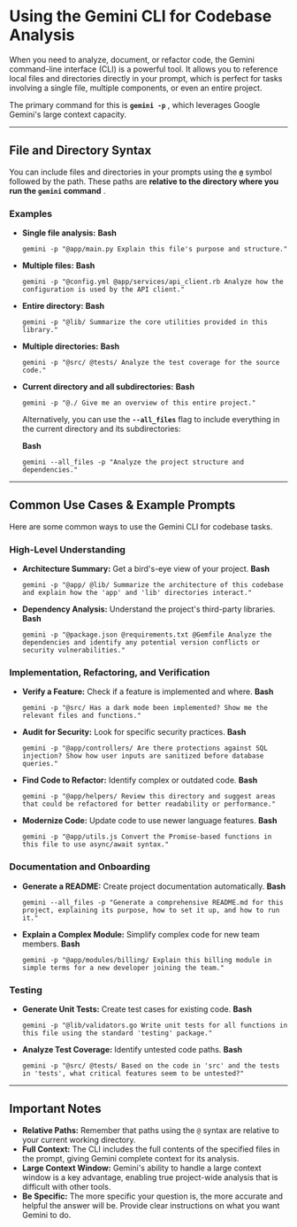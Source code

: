 # Using the Gemini CLI for Codebase Analysis

When you need to analyze, document, or refactor code, the Gemini command-line interface (CLI) is a powerful tool. It allows you to reference local files and directories directly in your prompt, which is perfect for tasks involving a single file, multiple components, or even an entire project.

The primary command for this is  **`gemini -p`** , which leverages Google Gemini's large context capacity.

---

## File and Directory Syntax

You can include files and directories in your prompts using the **`@`** symbol followed by the path. These paths are  **relative to the directory where you run the `gemini` command** .

### Examples

* **Single file analysis:**
  **Bash**

  ```
  gemini -p "@app/main.py Explain this file's purpose and structure."
  ```
* **Multiple files:**
  **Bash**

  ```
  gemini -p "@config.yml @app/services/api_client.rb Analyze how the configuration is used by the API client."
  ```
* **Entire directory:**
  **Bash**

  ```
  gemini -p "@lib/ Summarize the core utilities provided in this library."
  ```
* **Multiple directories:**
  **Bash**

  ```
  gemini -p "@src/ @tests/ Analyze the test coverage for the source code."
  ```
* **Current directory and all subdirectories:**
  **Bash**

  ```
  gemini -p "@./ Give me an overview of this entire project."
  ```

  Alternatively, you can use the **`--all_files`** flag to include everything in the current directory and its subdirectories:

  **Bash**

  ```
  gemini --all_files -p "Analyze the project structure and dependencies."
  ```

---

## Common Use Cases & Example Prompts

Here are some common ways to use the Gemini CLI for codebase tasks.

### High-Level Understanding

* **Architecture Summary:** Get a bird's-eye view of your project.
  **Bash**

  ```
  gemini -p "@app/ @lib/ Summarize the architecture of this codebase and explain how the 'app' and 'lib' directories interact."
  ```
* **Dependency Analysis:** Understand the project's third-party libraries.
  **Bash**

  ```
  gemini -p "@package.json @requirements.txt @Gemfile Analyze the dependencies and identify any potential version conflicts or security vulnerabilities."
  ```

### Implementation, Refactoring, and Verification

* **Verify a Feature:** Check if a feature is implemented and where.
  **Bash**

  ```
  gemini -p "@src/ Has a dark mode been implemented? Show me the relevant files and functions."
  ```
* **Audit for Security:** Look for specific security practices.
  **Bash**

  ```
  gemini -p "@app/controllers/ Are there protections against SQL injection? Show how user inputs are sanitized before database queries."
  ```
* **Find Code to Refactor:** Identify complex or outdated code.
  **Bash**

  ```
  gemini -p "@app/helpers/ Review this directory and suggest areas that could be refactored for better readability or performance."
  ```
* **Modernize Code:** Update code to use newer language features.
  **Bash**

  ```
  gemini -p "@app/utils.js Convert the Promise-based functions in this file to use async/await syntax."
  ```

### Documentation and Onboarding

* **Generate a README:** Create project documentation automatically.
  **Bash**

  ```
  gemini --all_files -p "Generate a comprehensive README.md for this project, explaining its purpose, how to set it up, and how to run it."
  ```
* **Explain a Complex Module:** Simplify complex code for new team members.
  **Bash**

  ```
  gemini -p "@app/modules/billing/ Explain this billing module in simple terms for a new developer joining the team."
  ```

### Testing

* **Generate Unit Tests:** Create test cases for existing code.
  **Bash**

  ```
  gemini -p "@lib/validators.go Write unit tests for all functions in this file using the standard 'testing' package."
  ```
* **Analyze Test Coverage:** Identify untested code paths.
  **Bash**

  ```
  gemini -p "@src/ @tests/ Based on the code in 'src' and the tests in 'tests', what critical features seem to be untested?"
  ```

---

## Important Notes

* **Relative Paths:** Remember that paths using the `@` syntax are relative to your current working directory.
* **Full Context:** The CLI includes the full contents of the specified files in the prompt, giving Gemini complete context for its analysis.
* **Large Context Window:** Gemini's ability to handle a large context window is a key advantage, enabling true project-wide analysis that is difficult with other tools.
* **Be Specific:** The more specific your question is, the more accurate and helpful the answer will be. Provide clear instructions on what you want Gemini to do.
